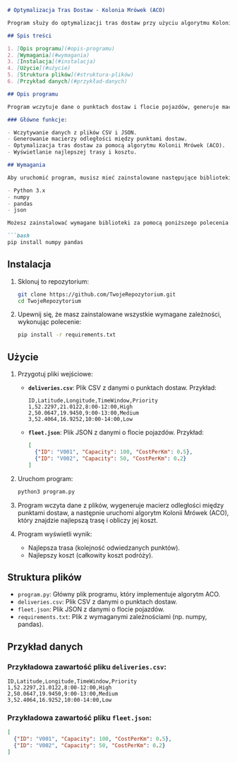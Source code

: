 ```markdown
# Optymalizacja Tras Dostaw - Kolonia Mrówek (ACO)

Program służy do optymalizacji tras dostaw przy użyciu algorytmu Kolonii Mrówek (ACO - Ant Colony Optimization). Celem jest wyznaczenie najlepszej trasy, która minimalizuje całkowity koszt dostaw, biorąc pod uwagę odległości między punktami dostaw oraz koszty podróży pojazdów.

## Spis treści

1. [Opis programu](#opis-programu)
2. [Wymagania](#wymagania)
3. [Instalacja](#instalacja)
4. [Użycie](#użycie)
5. [Struktura plików](#struktura-plików)
6. [Przykład danych](#przykład-danych)

## Opis programu

Program wczytuje dane o punktach dostaw i flocie pojazdów, generuje macierz odległości między punktami dostaw, a następnie wykonuje optymalizację tras za pomocą algorytmu Kolonii Mrówek (ACO). Algorytm znajduje najlepszą trasę, która minimalizuje koszt dostaw, biorąc pod uwagę odległości i koszty podróży pojazdów.

### Główne funkcje:

- Wczytywanie danych z plików CSV i JSON.
- Generowanie macierzy odległości między punktami dostaw.
- Optymalizacja tras dostaw za pomocą algorytmu Kolonii Mrówek (ACO).
- Wyświetlanie najlepszej trasy i kosztu.

## Wymagania

Aby uruchomić program, musisz mieć zainstalowane następujące biblioteki:

- Python 3.x
- numpy
- pandas
- json

Możesz zainstalować wymagane biblioteki za pomocą poniższego polecenia:

```bash
pip install numpy pandas
```

## Instalacja

1. Sklonuj to repozytorium:

   ```bash
   git clone https://github.com/TwojeRepozytorium.git
   cd TwojeRepozytorium
   ```

2. Upewnij się, że masz zainstalowane wszystkie wymagane zależności, wykonując polecenie:

   ```bash
   pip install -r requirements.txt
   ```

## Użycie

1. Przygotuj pliki wejściowe:
   - **`deliveries.csv`**: Plik CSV z danymi o punktach dostaw. Przykład:
   
     ```
     ID,Latitude,Longitude,TimeWindow,Priority
     1,52.2297,21.0122,8:00-12:00,High
     2,50.0647,19.9450,9:00-13:00,Medium
     3,52.4064,16.9252,10:00-14:00,Low
     ```
   
   - **`fleet.json`**: Plik JSON z danymi o flocie pojazdów. Przykład:

     ```json
     [
       {"ID": "V001", "Capacity": 100, "CostPerKm": 0.5},
       {"ID": "V002", "Capacity": 50, "CostPerKm": 0.2}
     ]
     ```

2. Uruchom program:

   ```bash
   python3 program.py
   ```

3. Program wczyta dane z plików, wygeneruje macierz odległości między punktami dostaw, a następnie uruchomi algorytm Kolonii Mrówek (ACO), który znajdzie najlepszą trasę i obliczy jej koszt.

4. Program wyświetli wynik:
   - Najlepsza trasa (kolejność odwiedzanych punktów).
   - Najlepszy koszt (całkowity koszt podróży).

## Struktura plików

- `program.py`: Główny plik programu, który implementuje algorytm ACO.
- `deliveries.csv`: Plik CSV z danymi o punktach dostaw.
- `fleet.json`: Plik JSON z danymi o flocie pojazdów.
- `requirements.txt`: Plik z wymaganymi zależnościami (np. numpy, pandas).

## Przykład danych

### Przykładowa zawartość pliku `deliveries.csv`:

```
ID,Latitude,Longitude,TimeWindow,Priority
1,52.2297,21.0122,8:00-12:00,High
2,50.0647,19.9450,9:00-13:00,Medium
3,52.4064,16.9252,10:00-14:00,Low
```

### Przykładowa zawartość pliku `fleet.json`:

```json
[
  {"ID": "V001", "Capacity": 100, "CostPerKm": 0.5},
  {"ID": "V002", "Capacity": 50, "CostPerKm": 0.2}
]
```
